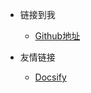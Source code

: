 
<!-- _navbar.md -->

* 链接到我
  * [Github地址](https://github.com/nilincc)



* 友情链接
  * [Docsify](https://nilin.eu.org/#/)

